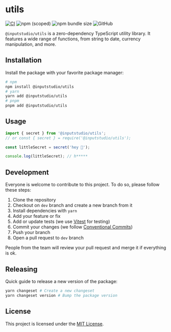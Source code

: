 # utils

[![CI](https://github.com/inputstudio/utils/actions/workflows/ci.yml/badge.svg)](https://github.com/inputstudio/utils/actions/workflows/test.yml)
![npm (scoped)](https://img.shields.io/npm/v/@inputstudio/utils)
![npm bundle size](https://img.shields.io/bundlephobia/min/%40inputstudio%2Futils)
![GitHub](https://img.shields.io/github/license/inputstudio/utils)

`@inputstudio/utils` is a zero-dependency TypeScript utility library. It features a wide range of functions, from string to date, currency manipulation, and more.

## Installation

Install the package with your favorite package manager:

```bash
# npm
npm install @inputstudio/utils
# yarn
yarn add @inputstudio/utils
# pnpm
pnpm add @inputstudio/utils
```

## Usage

```ts
import { secret } from '@inputstudio/utils';
// or const { secret } = require('@inputstudio/utils');

const littleSecret = secret('hey 👋');

console.log(littleSecret); // h*****
```

## Development

Everyone is welcome to contribute to this project. To do so, please follow these steps:

1. Clone the repository
2. Checkout on `dev` branch and create a new branch from it
3. Install dependencies with `yarn`
4. Add your feature or fix
5. Add or update tests (we use [Vitest](https://vitest.dev) for testing)
6. Commit your changes (we follow [Conventional Commits](https://www.conventionalcommits.org/en/v1.0.0/))
7. Push your branch
8. Open a pull request to `dev` branch

People from the team will review your pull request and merge it if everything is ok.

## Releasing

Quick guide to release a new version of the package:

```bash
yarn changeset # Create a new changeset
yarn changeset version # Bump the package version
```

## License

This project is licensed under the [MIT License](./LICENSE).
